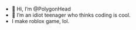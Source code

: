 - 👋 Hi, I’m @PolygonHead
- 👀 I’m an idiot teenager who thinks coding is cool.
- I make roblox game, lol.
